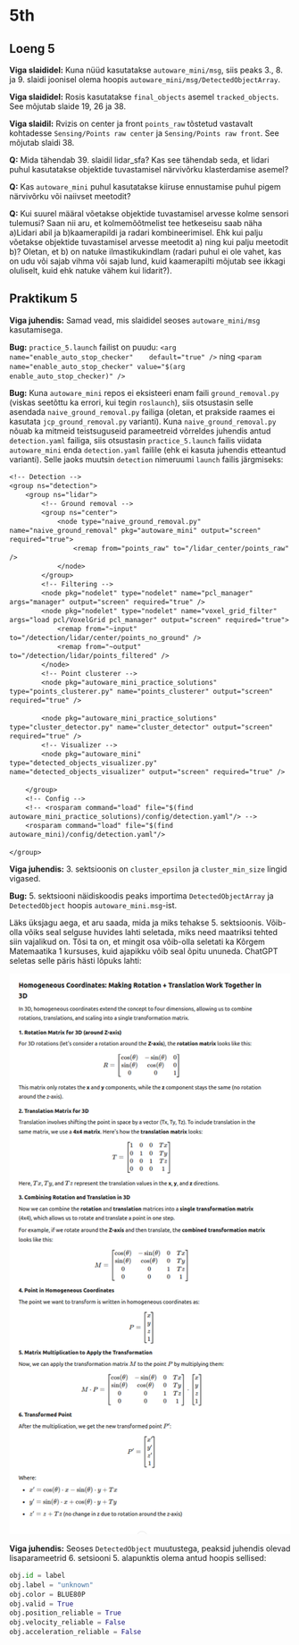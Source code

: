 # 5th

## Loeng 5

**Viga slaididel:** Kuna nüüd kasutatakse `autoware_mini/msg`, siis peaks 3., 8. ja 9. slaidi joonisel olema hoopis `autoware_mini/msg/DetectedObjectArray`.

**Viga slaididel:** Rosis kasutatakse `final_objects` asemel `tracked_objects`. See mõjutab slaide 19, 26 ja 38.

**Viga slaidil:** Rvizis on center ja front `points_raw` tõstetud vastavalt kohtadesse `Sensing/Points raw center` ja `Sensing/Points raw front`. See mõjutab slaidi 38.

**Q:** Mida tähendab 39. slaidil lidar_sfa? Kas see tähendab seda, et lidari puhul kasutatakse objektide tuvastamisel närvivõrku klasterdamise asemel?

**Q:** Kas `autoware_mini` puhul kasutatakse kiiruse ennustamise puhul pigem närvivõrku või naiivset meetodit?

**Q:** Kui suurel määral võetakse objektide tuvastamisel arvesse kolme sensori tulemusi? Saan nii aru, et kolmemõõtmelist tee hetkeseisu saab näha a)Lidari abil ja  b)kaamerapildi ja radari kombineerimisel. Ehk kui palju võetakse objektide tuvastamisel arvesse meetodit a) ning kui palju meetodit b)? Oletan, et b) on natuke ilmastikukindlam (radari puhul ei ole vahet, kas on udu või sajab vihma või sajab lund, kuid kaamerapilti mõjutab see ikkagi oluliselt, kuid ehk natuke vähem kui lidarit?).

## Praktikum 5

**Viga juhendis:** Samad vead, mis slaididel seoses `autoware_mini/msg` kasutamisega.

**Bug:** `practice_5.launch` failist on puudu:
`<arg name="enable_auto_stop_checker"    default="true" />`
ning
`<param name="enable_auto_stop_checker" value="$(arg enable_auto_stop_checker)" />`

**Bug:** Kuna `autoware_mini` repos ei eksisteeri enam faili `ground_removal.py` (viskas seetõttu ka errori, kui tegin `roslaunch`), siis otsustasin selle asendada `naive_ground_removal.py` failiga (oletan, et prakside raames ei kasutata `jcp_ground_removal.py` varianti). Kuna `naive_ground_removal.py` nõuab ka mitmeid teistsuguseid parameetreid võrreldes juhendis antud `detection.yaml` failiga, siis otsustasin `practice_5.launch` failis viidata `autoware_mini` enda `detection.yaml` failile (ehk ei kasuta juhendis etteantud varianti). Selle jaoks muutsin `detection` nimeruumi `launch` failis järgmiseks:

``` launch
<!-- Detection -->
<group ns="detection">
    <group ns="lidar">
        <!-- Ground removal -->
        <group ns="center">
            <node type="naive_ground_removal.py" name="naive_ground_removal" pkg="autoware_mini" output="screen" required="true">
                <remap from="points_raw" to="/lidar_center/points_raw" />
            </node>
        </group>
        <!-- Filtering -->
        <node pkg="nodelet" type="nodelet" name="pcl_manager" args="manager" output="screen" required="true" />
        <node pkg="nodelet" type="nodelet" name="voxel_grid_filter" args="load pcl/VoxelGrid pcl_manager" output="screen" required="true">
            <remap from="~input" to="/detection/lidar/center/points_no_ground" />
            <remap from="~output" to="/detection/lidar/points_filtered" />
        </node>
        <!-- Point clusterer -->
        <node pkg="autoware_mini_practice_solutions" type="points_clusterer.py" name="points_clusterer" output="screen" required="true" />

        <node pkg="autoware_mini_practice_solutions" type="cluster_detector.py" name="cluster_detector" output="screen" required="true" />
        <!-- Visualizer -->
        <node pkg="autoware_mini" type="detected_objects_visualizer.py" name="detected_objects_visualizer" output="screen" required="true" />

    </group>
    <!-- Config -->
    <!-- <rosparam command="load" file="$(find autoware_mini_practice_solutions)/config/detection.yaml"/> -->
    <rosparam command="load" file="$(find autoware_mini)/config/detection.yaml"/>

</group>
```

**Viga juhendis:** 3. sektsioonis on `cluster_epsilon` ja `cluster_min_size` lingid vigased.

**Bug:** 5. sektsiooni näidiskoodis peaks importima `DetectedObjectArray` ja `DetectedObject` hoopis `autoware_mini.msg`-ist.

Läks üksjagu aega, et aru saada, mida ja miks tehakse 5. sektsioonis. Võib-olla võiks seal selguse huvides lahti seletada, miks need maatriksi tehted siin vajalikud on. Tõsi ta on, et mingit osa võib-olla seletati ka Kõrgem Matemaatika 1 kursuses, kuid ajapikku võib seal õpitu ununeda. ChatGPT seletas selle päris hästi lõpuks lahti:

![ChatGPT seletus](p5section5_explanation_by_chatgpt.png)

**Viga juhendis:** Seoses `DetectedObject` muutustega, peaksid juhendis olevad lisaparameetrid 6. setsiooni 5. alapunktis olema antud hoopis sellised:

``` python
obj.id = label
obj.label = "unknown"
obj.color = BLUE80P
obj.valid = True
obj.position_reliable = True
obj.velocity_reliable = False
obj.acceleration_reliable = False
```
